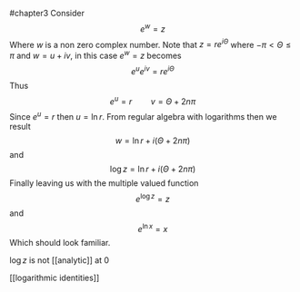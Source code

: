 #chapter3 
Consider $$e^w = z$$ Where $w$ is a non zero complex number. Note that $z = re^{i\Theta}$ where $-\pi < \Theta \leq \pi$ and $w = u +iv$, in this case $e^w = z$ becomes $$e^u e^{iv} = re^{i\Theta}$$ Thus $$e^u = r \quad\quad v = \Theta + 2n\pi$$ Since $e^u = r$ then $u = \ln r$. From regular algebra with logarithms then we result $$w = \ln r + i(\Theta + 2n\pi)$$and $$\log z = \ln r + i(\Theta + 2n\pi )$$ Finally leaving us with the multiple valued function $$e^{\log z} = z$$and $$e^{\ln x} = x$$ Which should look familiar.

$\log z$ is not [[analytic]] at 0

[[logarithmic identities]]
